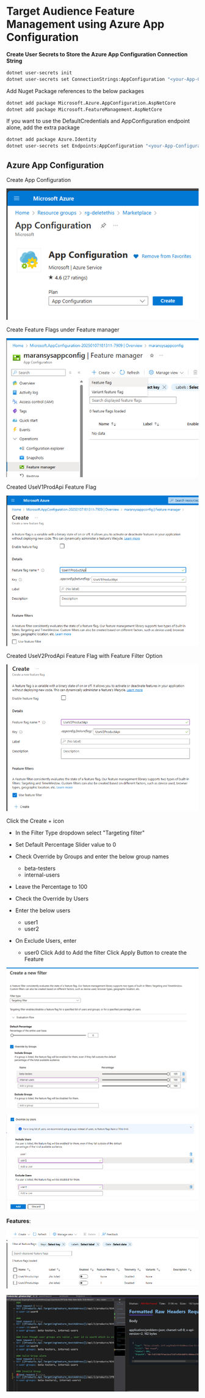 # Target Audience Feature Management using Azure App Configuration

**Create User Secrets to Store the Azure App Configuration Connection String**
```bash
dotnet user-secrets init
dotnet user-secrets set ConnectionStrings:AppConfiguration "<your-App-Configuration-connection-string>"
```
Add Nuget Package references to the below packages

```bash
dotnet add package Microsoft.Azure.AppConfiguration.AspNetCore
dotnet add package Microsoft.FeatureManagement.AspNetCore
```
If you want to use the DefaultCredentials and AppConfiguration 
endpoint alone, add the extra package

```bash
dotnet add package Azure.Identity
dotnet user-secrets set Endpoints:AppConfiguration "<your-App-Configuration-endpoint>"
```

## Azure App Configuration

Create App Configuration

![alt text](Images/image.png)

Create Feature Flags under Feature manager

![alt text](Images/image-1.png)

Created UseV1ProdApi Feature Flag

![alt text](Images/image-2.png)

Created UseV2ProdApi Feature Flag with Feature Filter Option

![alt text](Images/image-3.png)

Click the Create + icon
 - In the Filter Type dropdown select "Targeting filter"
 - Set Default Percentage Slider value to 0
 - Check Override by Groups and enter the below group names
    - beta-testers
    - internal-users
- Leave the Percentage to 100

- Check the Override by Users
- Enter the below users
    - user1
    - user2
- On Exclude Users, enter
    - user0
Click Add to Add the filter
Click Apply Button to create the Feature

![alt text](Images/image-4.png)

![alt text](Images/image-5.png)

**Features**:

![alt text](Images/image-6.png)

![alt text](Images/image-7.png)